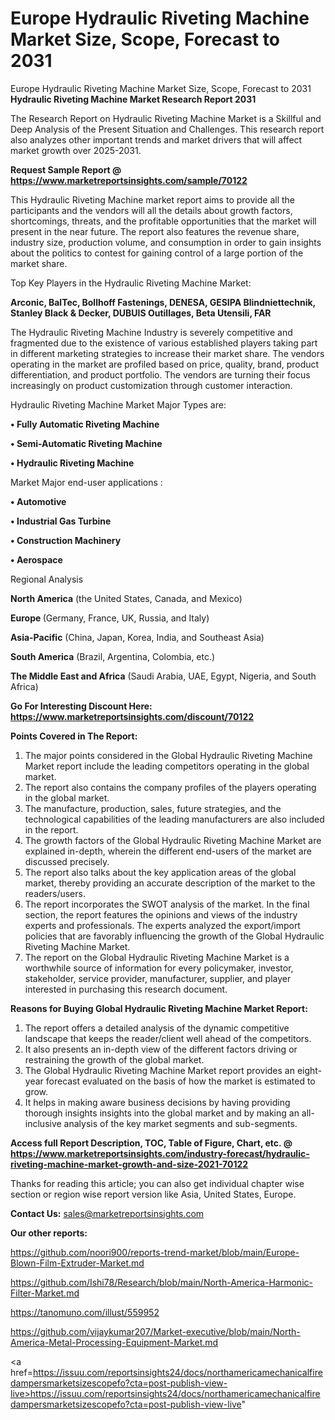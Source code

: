 # Europe Hydraulic Riveting Machine Market Size, Scope, Forecast to 2031
Europe Hydraulic Riveting Machine Market Size, Scope, Forecast to 2031
<strong>Hydraulic Riveting Machine Market Research Report 2031</strong>

The Research Report on Hydraulic Riveting Machine Market is a Skillful and Deep Analysis of the Present Situation and Challenges. This research report also analyzes other important trends and market drivers that will affect market growth over 2025-2031.

<strong>Request Sample Report @ <a href=https://www.marketreportsinsights.com/sample/70122>https://www.marketreportsinsights.com/sample/70122</a></strong>

This Hydraulic Riveting Machine market report aims to provide all the participants and the vendors will all the details about growth factors, shortcomings, threats, and the profitable opportunities that the market will present in the near future. The report also features the revenue share, industry size, production volume, and consumption in order to gain insights about the politics to contest for gaining control of a large portion of the market share.

Top Key Players in the Hydraulic Riveting Machine Market:

<strong>Arconic, BalTec, Bollhoff Fastenings, DENESA, GESIPA Blindniettechnik, Stanley Black & Decker, DUBUIS Outillages, Beta Utensili, FAR</strong>

The Hydraulic Riveting Machine Industry is severely competitive and fragmented due to the existence of various established players taking part in different marketing strategies to increase their market share. The vendors operating in the market are profiled based on price, quality, brand, product differentiation, and product portfolio. The vendors are turning their focus increasingly on product customization through customer interaction.

Hydraulic Riveting Machine Market Major Types are:

<strong>• Fully Automatic Riveting Machine

• Semi-Automatic Riveting Machine

• Hydraulic Riveting Machine</strong>

Market Major end-user applications :

<strong>• Automotive

• Industrial Gas Turbine

• Construction Machinery

• Aerospace</strong>

Regional Analysis

</u><strong><b>North America</b></strong> (the United States, Canada, and Mexico)

<strong><b>Europe </b></strong>(Germany, France, UK, Russia, and Italy)

<strong><b>Asia-Pacific</b></strong> (China, Japan, Korea, India, and Southeast Asia)

<strong><b>South America</b></strong> (Brazil, Argentina, Colombia, etc.)

<strong><b>The Middle East and Africa</b></strong> (Saudi Arabia, UAE, Egypt, Nigeria, and South Africa)

<strong>Go For Interesting Discount Here: <a href=https://www.marketreportsinsights.com/discount/70122>https://www.marketreportsinsights.com/discount/70122</a></strong>

<strong>Points Covered in The Report:</strong>
<ol>
  <li>The major points considered in the Global Hydraulic Riveting Machine Market report include the leading competitors operating in the global market.</li>
  <li>The report also contains the company profiles of the players operating in the global market.</li>
  <li>The manufacture, production, sales, future strategies, and the technological capabilities of the leading manufacturers are also included in the report.</li>
  <li>The growth factors of the Global Hydraulic Riveting Machine Market are explained in-depth, wherein the different end-users of the market are discussed precisely.</li>
  <li>The report also talks about the key application areas of the global market, thereby providing an accurate description of the market to the readers/users.</li>
  <li>The report incorporates the SWOT analysis of the market. In the final section, the report features the opinions and views of the industry experts and professionals. The experts analyzed the export/import policies that are favorably influencing the growth of the Global Hydraulic Riveting Machine Market.</li>
  <li>The report on the Global Hydraulic Riveting Machine Market is a worthwhile source of information for every policymaker, investor, stakeholder, service provider, manufacturer, supplier, and player interested in purchasing this research document.</li>
</ol>
<strong>Reasons for Buying Global Hydraulic Riveting Machine Market Report:</strong>

<ol>
  <li>The report offers a detailed analysis of the dynamic competitive landscape that keeps the reader/client well ahead of the competitors.</li>
  <li>It also presents an in-depth view of the different factors driving or restraining the growth of the global market.</li>
  <li>The Global Hydraulic Riveting Machine Market report provides an eight-year forecast evaluated on the basis of how the market is estimated to grow.</li>
  <li>It helps in making aware business decisions by having providing thorough insights insights into the global market and by making an all-inclusive analysis of the key market segments and sub-segments.</li>
</ol>
<strong>Access full Report Description, TOC, Table of Figure, Chart, etc. @ <a href=https://www.marketreportsinsights.com/industry-forecast/hydraulic-riveting-machine-market-growth-and-size-2021-70122>https://www.marketreportsinsights.com/industry-forecast/hydraulic-riveting-machine-market-growth-and-size-2021-70122</a></strong>


Thanks for reading this article; you can also get individual chapter wise section or region wise report version like Asia, United States, Europe.

<strong>Contact Us:</strong>
sales@marketreportsinsights.com

<strong>Our other reports:</strong>

<a href=https://github.com/noori900/reports-trend-market/blob/main/Europe-Blown-Film-Extruder-Market.md>https://github.com/noori900/reports-trend-market/blob/main/Europe-Blown-Film-Extruder-Market.md</a>

<a href=https://github.com/Ishi78/Research/blob/main/North-America-Harmonic-Filter-Market.md>https://github.com/Ishi78/Research/blob/main/North-America-Harmonic-Filter-Market.md</a>

<a href=https://tanomuno.com/illust/559952>https://tanomuno.com/illust/559952</a>

<a href=https://github.com/vijaykumar207/Market-executive/blob/main/North-America-Metal-Processing-Equipment-Market.md>https://github.com/vijaykumar207/Market-executive/blob/main/North-America-Metal-Processing-Equipment-Market.md</a>

<a href=https://issuu.com/reportsinsights24/docs/northamericamechanicalfiredampersmarketsizescopefo?cta=post-publish-view-live>https://issuu.com/reportsinsights24/docs/northamericamechanicalfiredampersmarketsizescopefo?cta=post-publish-view-live</a>"
